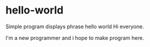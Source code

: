 # hello-world
Simple program displays phrase hello world 
Hi everyone.

I'm a new programmer and i hope to make program here.
